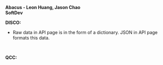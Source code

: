 <b>Abacus - Leon Huang, Jason Chao <br>
SoftDev </b>

<b>DISCO:</b><br>
- Raw data in API page is in the form of a dictionary. JSON in API page formats this data.

<br>

<b>QCC:</b>
